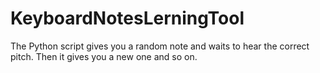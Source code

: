# KeyboardNotesLerningTool
The Python script gives you a random note and waits to hear the correct pitch. Then it gives you a new one and so on.
